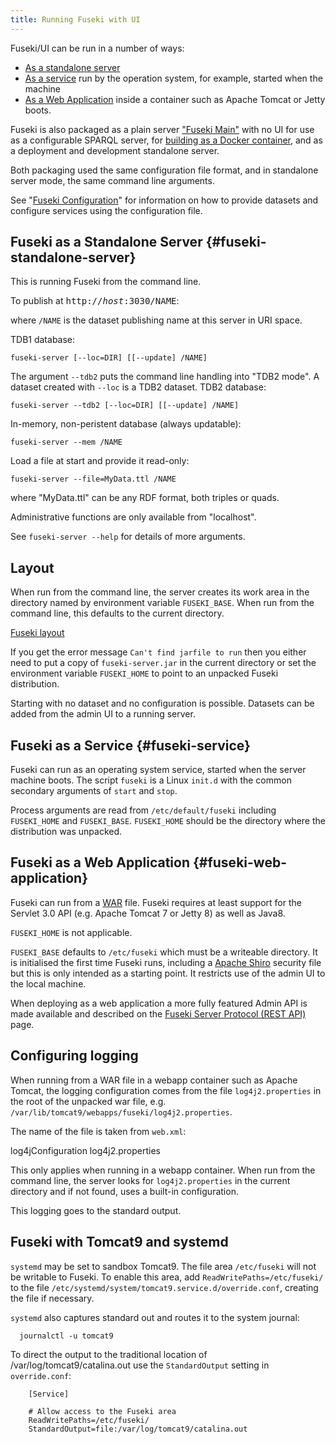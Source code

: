 ```yaml
---
title: Running Fuseki with UI
---
```


Fuseki/UI can be run in a number of ways:

* [As a standalone server](#fuseki-standalone-server)
* [As a service](#fuseki-service) run by the operation system, for example, started when the machine
* [As a Web Application](#fuseki-web-application) inside a container such as Apache Tomcat or Jetty
boots.

Fuseki is also packaged as a plain server ["Fuseki Main"](fuseki-main.html)
with no UI for use as a configurable SPARQL server, for [building as a Docker
container](fuseki-docker.html), and as a deployment and development standalone
server.

Both packaging used the same configuration file format, and in standalone server
mode, the same command line arguments.

See "[Fuseki Configuration](fuseki-configuration.html)" for information on
how to provide datasets and configure services using the configuration file.

## Fuseki as a Standalone Server {#fuseki-standalone-server}

This is running Fuseki from the command line.

To publish at <tt>http://<i>host</i>:3030/NAME</i></tt>:

where `/NAME` is the dataset publishing name at this server in URI space.

TDB1 database:

    fuseki-server [--loc=DIR] [[--update] /NAME]

The argument `--tdb2` puts the command line handling into "TDB2 mode".
A dataset created with `--loc` is a TDB2 dataset.
TDB2 database:

    fuseki-server --tdb2 [--loc=DIR] [[--update] /NAME]

In-memory, non-peristent database (always updatable):

    fuseki-server --mem /NAME

Load a file at start and provide it read-only:

    fuseki-server --file=MyData.ttl /NAME

where "MyData.ttl" can be any RDF format, both triples or quads. 

Administrative functions are only available from "localhost".

See `fuseki-server --help` for details of more arguments.

## Layout

When run from the command line, the server creates its work area in the
directory named by environment variable `FUSEKI_BASE`. When run from the
command line, this defaults to the current directory.

[Fuseki layout](fuseki-layout.html)

If you get the error message `Can't find jarfile to run` then you either
need to put a copy of `fuseki-server.jar` in the current directory or set
the environment variable `FUSEKI_HOME` to point to an unpacked Fuseki
distribution.

Starting with no dataset and no configuration is possible.
Datasets can be added from the admin UI to a running server.

## Fuseki as a Service {#fuseki-service}

Fuseki can run as an operating system service, started when the server
machine boots.  The script `fuseki` is a Linux `init.d` with the common
secondary arguments of `start` and `stop`.

Process arguments are read from `/etc/default/fuseki` including
`FUSEKI_HOME` and `FUSEKI_BASE`.  `FUSEKI_HOME` should be the directory
where the distribution was unpacked.

## Fuseki as a Web Application {#fuseki-web-application}

Fuseki can run from a
[WAR](http://en.wikipedia.org/wiki/WAR_%28file_format%29) file.  Fuseki
requires at least support for the Servlet 3.0 API (e.g. Apache Tomcat 7 or
Jetty 8) as well as Java8.

`FUSEKI_HOME` is not applicable.

`FUSEKI_BASE` defaults to `/etc/fuseki` which must be a writeable
directory.  It is initialised the first time Fuseki runs, including a
[Apache Shiro](http://shiro.apache.org/) security file but this is only
intended as a starting point.  It restricts use of the admin UI to the
local machine.

When deploying as a web application a more fully featured Admin API is
made available and described on the 
[Fuseki Server Protocol (REST API)](fuseki-server-protocol.html) page.

## Configuring logging

When running from a WAR file in a webapp container such as Apache Tomcat, the
logging configuration comes from the file `log4j2.properties` in the root of the
unpacked war file, e.g. `/var/lib/tomcat9/webapps/fuseki/log4j2.properties`.

The name of the file is taken from `web.xml`:

  <context-param>
    <param-name>log4jConfiguration</param-name>
    <param-value>log4j2.properties</param-value>
  </context-param>

This only applies when running in a webapp container. When run from the command
line, the server looks for `log4j2.properties` in the current directory and if
not found, uses a built-in configuration.

This logging goes to the standard output.

## Fuseki with Tomcat9 and systemd

`systemd` may be set to sandbox Tomcat9. The file area `/etc/fuseki` will not
be writable to Fuseki. To enable this area, add `ReadWritePaths=/etc/fuseki/` to
the file `/etc/systemd/system/tomcat9.service.d/override.conf`,
creating the file if necessary.

`systemd` also captures standard out and routes it to the system journal:

```
  journalctl -u tomcat9
```

To direct the output to the traditional location of
/var/log/tomcat9/catalina.out use the `StandardOutput` setting in `override.conf`:

```
    [Service]
   
    # Allow access to the Fuseki area
    ReadWritePaths=/etc/fuseki/
    StandardOutput=file:/var/log/tomcat9/catalina.out
```
